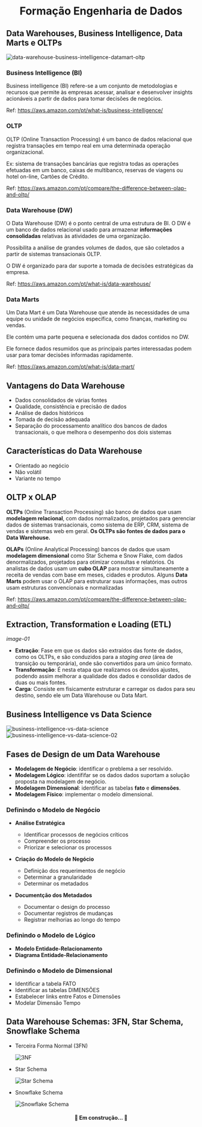 <h1 align="center">Formação Engenharia de Dados</h1>

## Data Warehouses, Business Intelligence, Data Marts e OLTPs

![data-warehouse-business-intelligence-datamart-oltp](https://github.com/Vinicius999/DSA-Formacao-Engenharia-de-Dados/blob/main/images/dw-bi-datamart-oltp.png)


### Business Intelligence (BI)
Business intelligence (BI) refere-se a um conjunto de metodologias e recursos que permite às empresas acessar, analisar e desenvolver insights acionáveis a partir de dados para tomar decisões de negócios.

Ref: https://aws.amazon.com/pt/what-is/business-intelligence/

### OLTP
OLTP (Online Transaction Processing) é um banco de dados relacional que registra transações em tempo real em uma determinada operação organizacional. 

Ex: sistema de transações bancárias que registra todas as operações efetuadas em um banco, caixas de multibanco, reservas de viagens ou hotel on-line, Cartões de Crédito.

Ref: https://aws.amazon.com/pt/compare/the-difference-between-olap-and-oltp/

### Data Warehouse (DW)
O Data Warehouse (DW) é o ponto central de uma estrutura de BI. O DW é um banco de dados relacional usado para armazenar **informações consolidadas** relativas às atividades de uma organização.

Possibilita a análise de grandes volumes de dados, que são coletados a partir de sistemas transacionais OLTP.

O DW é organizado para dar suporte a tomada de decisões estratégicas da empresa.

Ref: https://aws.amazon.com/pt/what-is/data-warehouse/

### Data Marts
Um Data Mart é um Data Warehouse que atende às necessidades de uma equipe ou unidade de negócios específica, como finanças, marketing ou vendas.

Ele contém uma parte pequena e selecionada dos dados contidos no DW.

Ele fornece dados resumidos que as principais partes interessadas podem usar para tomar decisões informadas rapidamente.

Ref: https://aws.amazon.com/pt/what-is/data-mart/

## Vantagens do Data Warehouse
- Dados consolidados de várias fontes
- Qualidade, consistência e precisão de dados
- Análise de dados históricos
- Tomada de decisão adequada
- Separação do processamento analítico dos bancos de dados transacionais, o que melhora o desempenho dos dois sistemas

## Características do Data Warehouse
- Orientado ao negócio
- Não volátil
- Variante no tempo

## OLTP x OLAP

**OLTPs** (Online Transaction Processing) são banco de dados que usam **modelagem relacional**, com dados normalizados, projetados para gerenciar dados de sistemas transacionais, como sistema de ERP, CRM, sistema de vendas e sistemas web em geral. **Os OLTPs são fontes de dados para o Data Warehouse.**

**OLAPs** (Online Analytical Processing) bancos de dados que usam **modelagem dimensional** como Star Schema e Snow Flake, com dados denormalizados, projetados para otimizar consultas e relatórios. Os analistas de dados usam um **cubo OLAP** para mostrar simultaneamente a receita de vendas com base em meses, cidades e produtos. Alguns **Data Marts** podem usar o OLAP para estruturar suas informações, mas outros usam estruturas convencionais e normalizadas

Ref: https://aws.amazon.com/pt/compare/the-difference-between-olap-and-oltp/

## Extraction, Transformation e Loading (ETL)

*image-01*

- **Extração**: Fase em que os dados são extraídos das fonte de dados, como os OLTPs, e são conduzidos para a *staging area* (área de transição ou temporária), onde são convertidos para um único formato.
- **Transformação**: É nesta etapa que realizamos os devidos ajustes, podendo assim melhorar a qualidade dos dados e consolidar dados de duas ou mais fontes.
- **Carga**: Consiste em fisicamente estruturar e carregar os dados para seu destino, sendo ele um Data Warehouse ou Data Mart.

## Business Intelligence vs Data Science

![business-intelligence-vs-data-science](https://github.com/Vinicius999/DSA-Formacao-Engenharia-de-Dados/blob/main/images/business-intelligence-vs-data-science.png)
![business-intelligence-vs-data-science-02](https://github.com/Vinicius999/DSA-Formacao-Engenharia-de-Dados/blob/main/images/business-intelligence-vs-data-science-02.png)


## Fases de Design de um Data Warehouse
- **Modelagem de Negócio**: identificar o preblema a ser resolvido.
- **Modelagem Lógico**: identififar se os dados dados suportam a solução proposta na modelagem de negócio.
- **Modelagem Dimensional**: identificar as tabelas **fato** e **dimensões**.
- **Modelagem Físico**: implementar o modelo dimensional.

### Definindo o Modelo de Negócio
- **Análise Estratégica**
  - Identificar processos de negócios críticos
  - Compreender os processo
  - Priorizar e selecionar os processos
 
- **Criação do Modelo de Negócio**
  - Definição dos requerimentos de negócio
  - Determinar a granularidade
  - Determinar os metadados

- **Documentção dos Metadados**
  - Documentar o design do processo
  - Documentar registros de mudanças
  - Registrar melhorias ao longo do tempo

### Definindo o Modelo de Lógico
- **Modelo Entidade-Relacionamento**
- **Diagrama Entidade-Relacionamento**

### Definindo o Modelo de Dimensional
- Identificar a tabela FATO
- Identificar as tabelas DIMENSÕES
- Estabelecer links entre Fatos e Dimensões
- Modelar Dimensão Tempo

## Data Warehouse Schemas: 3FN, Star Schema, Snowflake Schema
- Terceira Forma Normal (3FN)
  
  ![3NF](https://github.com/Vinicius999/DSA-Formacao-Engenharia-de-Dados/blob/main/images/3NF.png)
  
- Star Schema
  
  ![Star Schema](https://github.com/Vinicius999/DSA-Formacao-Engenharia-de-Dados/blob/main/images/star-schema.png)
  
- Snowflake Schema
  
  ![Snowflake Schema](https://github.com/Vinicius999/DSA-Formacao-Engenharia-de-Dados/blob/main/images/snowflake-schema.png)

  

<h4 align="center"> &#128679; Em construção... &#128679; </h4>
